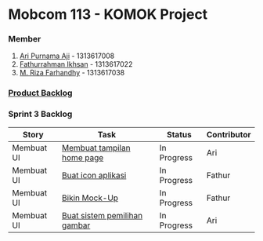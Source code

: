 # Mobcom 113 - KOMOK Project

### Member
1. [Ari Purnama Aji](https://github.com/AriPurnamaAji) - 1313617008
2. [Fathurrahman Ikhsan](https://github.com/rubischoco) - 1313617022
3. [M. Riza Farhandhy](https://github.com/MRizaF) - 1313617038

### [Product Backlog](https://docs.google.com/spreadsheets/d/1FXyzIFm2AvV1hARPRN1fpMccrpSSxL1ATb-We1RKoMg/edit?usp=sharing)

### Sprint 3 Backlog

| Story | Task | Status | Contributor |
|-------|------|--------|-------------|
| Membuat UI | [Membuat tampilan home page](https://github.com/rubischoco/KOMOKProject/issues/3) | In Progress | Ari |
| Membuat UI | [Buat icon aplikasi]() | In Progress | Fathur |
| Membuat UI | [Bikin Mock-Up](https://github.com/rubischoco/KOMOKProject/issues/2) | In Progress | Fathur |
| Membuat UI | [Buat sistem pemilihan gambar]() | In Progress | Ari |

